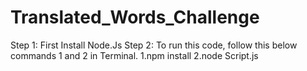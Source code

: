 # Translated_Words_Challenge
Step 1:
First Install Node.Js 
Step 2:
To run this code, follow this below commands 1 and 2 in Terminal.
1.npm install
2.node Script.js

